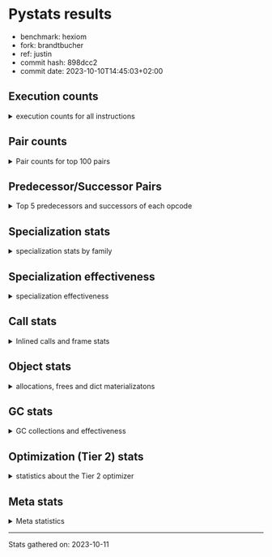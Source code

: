
# Pystats results

- benchmark: hexiom
- fork: brandtbucher
- ref: justin
- commit hash: 898dcc2
- commit date: 2023-10-10T14:45:03+02:00

## Execution counts

<details>
<summary> execution counts for all instructions </summary>

|Name | Count | Self | Cumulative | Miss ratio | 
|---|---:|---:|---:|---:|
| LOAD_FAST | 73,226,520 | 13.4% | 13.4% |  |
| RESUME_CHECK | 45,332,640 | 8.3% | 21.7% |  |
| ENTER_EXECUTOR | 42,022,160 | 7.7% | 29.4% |  |
| LOAD_CONST | 36,967,800 | 6.8% | 36.2% |  |
| POP_TOP | 29,500,260 | 5.4% | 41.6% |  |
| INTERPRETER_EXIT | 28,724,520 | 5.3% | 46.9% |  |
| YIELD_VALUE | 27,287,340 | 5.0% | 51.9% |  |
| BINARY_SUBSCR_LIST_INT | 26,242,560 | 4.8% | 56.7% |  |
| STORE_FAST | 24,332,760 | 4.5% | 61.2% |  |
| LOAD_ATTR_INSTANCE_VALUE | 24,322,560 | 4.5% | 65.6% |  |
| COMPARE_OP_INT | 18,288,000 | 3.4% | 69.0% |  |
| RETURN_VALUE | 14,715,000 | 2.7% | 71.7% |  |
| POP_JUMP_IF_FALSE | 13,254,780 | 2.4% | 74.1% |  |
| LOAD_FAST_LOAD_FAST | 12,612,540 | 2.3% | 76.4% |  |
| POP_JUMP_IF_TRUE | 11,669,760 | 2.1% | 78.6% |  |
| CALL_PY_EXACT_ARGS | 10,193,340 | 1.9% | 80.4% |  |
| LOAD_ATTR_METHOD_WITH_VALUES | 8,919,360 | 1.6% | 82.1% |  |
| LOAD_GLOBAL_BUILTIN | 8,826,300 | 1.6% | 83.7% |  |
| TO_BOOL_BOOL | 7,501,440 | 1.4% | 85.1% |  |
| CALL_LEN | 7,073,280 | 1.3% | 86.4% |  |
| BINARY_SUBSCR_GETITEM | 6,934,080 | 1.3% | 87.6% |  |
| BINARY_OP_ADD_INT | 6,763,200 | 1.2% | 88.9% |  |
| LOAD_GLOBAL_MODULE | 6,653,260 | 1.2% | 90.1% |  |
| JUMP_FORWARD | 6,238,080 | 1.1% | 91.3% |  |
| GET_ITER | 4,988,280 | 0.9% | 92.2% |  |
| FOR_ITER_LIST | 4,535,880 | 0.8% | 93.0% | 0.1% |
| LOAD_DEREF | 4,442,100 | 0.8% | 93.8% |  |
| CONTAINS_OP | 4,204,800 | 0.8% | 94.6% |  |
| RETURN_CONST | 3,731,580 | 0.7% | 95.3% |  |
| SWAP | 3,044,160 | 0.6% | 95.8% |  |
| COPY | 2,453,760 | 0.4% | 96.3% |  |
| CALL_BUILTIN_CLASS | 2,076,540 | 0.4% | 96.7% |  |
| FOR_ITER_RANGE | 1,983,020 | 0.4% | 97.0% | 0.2% |
| RETURN_GENERATOR | 1,436,220 | 0.3% | 97.3% |  |
| COPY_FREE_VARS | 1,436,220 | 0.3% | 97.5% |  |
| CALL_BUILTIN_FAST_WITH_KEYWORDS | 1,436,160 | 0.3% | 97.8% |  |
| STORE_SUBSCR_LIST_INT | 1,406,400 | 0.3% | 98.1% |  |
| BINARY_OP_SUBTRACT_INT | 1,226,880 | 0.2% | 98.3% |  |
| BUILD_TUPLE | 1,008,000 | 0.2% | 98.5% |  |
| MAKE_FUNCTION | 924,540 | 0.2% | 98.6% |  |
| SET_FUNCTION_ATTRIBUTE | 924,480 | 0.2% | 98.8% |  |
| BUILD_LIST | 729,660 | 0.1% | 99.0% |  |
| STORE_ATTR_INSTANCE_VALUE | 708,480 | 0.1% | 99.1% |  |
| LOAD_ATTR_METHOD_NO_DICT | 689,760 | 0.1% | 99.2% |  |
| POP_JUMP_IF_NOT_NONE | 523,200 | 0.1% | 99.3% |  |
| CALL_LIST_APPEND | 448,320 | 0.1% | 99.4% |  |
| BINARY_SLICE | 425,280 | 0.1% | 99.5% |  |
| CALL_METHOD_DESCRIPTOR_O | 349,500 | 0.1% | 99.5% |  |
| EXTENDED_ARG | 247,680 | 0.0% | 99.6% |  |
| EXIT_INIT_CHECK | 235,200 | 0.0% | 99.6% |  |
| CALL_ALLOC_AND_ENTER_INIT | 235,200 | 0.0% | 99.7% |  |
| STORE_DEREF | 207,360 | 0.0% | 99.7% |  |
| MAKE_CELL | 207,360 | 0.0% | 99.7% |  |
| BINARY_SUBSCR_TUPLE_INT | 191,040 | 0.0% | 99.8% |  |
| LOAD_ATTR_CLASS | 188,220 | 0.0% | 99.8% |  |
| LOAD_FAST_AND_CLEAR | 156,480 | 0.0% | 99.8% |  |
| LIST_APPEND | 156,480 | 0.0% | 99.9% |  |
| STORE_FAST_LOAD_FAST | 155,760 | 0.0% | 99.9% |  |
| CALL_PY_WITH_DEFAULTS | 154,560 | 0.0% | 99.9% |  |
| UNPACK_SEQUENCE_TWO_TUPLE | 107,580 | 0.0% | 99.9% |  |
| STORE_FAST_STORE_FAST | 107,580 | 0.0% | 100.0% |  |
| NOP | 85,500 | 0.0% | 100.0% |  |
| CALL_KW | 28,800 | 0.0% | 100.0% |  |
| BINARY_OP | 22,320 | 0.0% | 100.0% |  |
| STORE_SUBSCR_DICT | 18,240 | 0.0% | 100.0% |  |
| COMPARE_OP_STR | 15,420 | 0.0% | 100.0% |  |
| BINARY_SUBSCR_STR_INT | 15,360 | 0.0% | 100.0% |  |
| CALL | 15,040 | 0.0% | 100.0% |  |
| CALL_STR_1 | 11,520 | 0.0% | 100.0% |  |
| BINARY_SUBSCR_DICT | 5,820 | 0.0% | 100.0% |  |
| BINARY_OP_MULTIPLY_INT | 5,760 | 0.0% | 100.0% |  |
| CALL_METHOD_DESCRIPTOR_FAST | 1,320 | 0.0% | 100.0% |  |
| CALL_METHOD_DESCRIPTOR_FAST_WITH_KEYWORDS | 1,020 | 0.0% | 100.0% |  |
| LOAD_ATTR_METHOD_LAZY_DICT | 960 | 0.0% | 100.0% |  |
| CALL_METHOD_DESCRIPTOR_NOARGS | 960 | 0.0% | 100.0% |  |
| BUILD_MAP | 960 | 0.0% | 100.0% |  |
| PUSH_NULL | 420 | 0.0% | 100.0% |  |
| LOAD_ATTR_MODULE | 280 | 0.0% | 100.0% |  |
| JUMP_BACKWARD | 260 | 0.0% | 100.0% |  |
| LOAD_ATTR | 200 | 0.0% | 100.0% |  |
| LOAD_GLOBAL | 180 | 0.0% | 100.0% |  |
| CALL_FUNCTION_EX | 120 | 0.0% | 100.0% |  |
| LOAD_FAST_CHECK | 60 | 0.0% | 100.0% |  |
| LIST_EXTEND | 60 | 0.0% | 100.0% |  |
| CALL_INTRINSIC_1 | 60 | 0.0% | 100.0% |  |
| BINARY_OP_SUBTRACT_FLOAT | 60 | 0.0% | 100.0% |  |
| UNPACK_SEQUENCE | 20 | 0.0% | 100.0% |  |
| COMPARE_OP | 20 | 0.0% | 100.0% |  |
| BINARY_SUBSCR | 20 | 0.0% | 100.0% |  |


</details>

## Pair counts

<details>
<summary> Pair counts for top 100 pairs </summary>

|Pair | Count | Self | Cumulative | 
|---|---:|---:|---:|
| POP_TOP ENTER_EXECUTOR | 27,317,820 | 5.0% | 5.0% |
| CACHE RESUME_CHECK | 27,288,300 | 5.0% | 10.0% |
| YIELD_VALUE INTERPRETER_EXIT | 27,287,340 | 5.0% | 15.0% |
| RESUME_CHECK POP_TOP | 27,287,340 | 5.0% | 20.0% |
| LOAD_FAST LOAD_ATTR_INSTANCE_VALUE | 20,903,040 | 3.8% | 23.9% |
| ENTER_EXECUTOR YIELD_VALUE | 19,772,220 | 3.6% | 27.5% |
| LOAD_ATTR_INSTANCE_VALUE LOAD_FAST | 16,864,320 | 3.1% | 30.6% |
| LOAD_FAST BINARY_SUBSCR_LIST_INT | 16,569,600 | 3.0% | 33.6% |
| STORE_FAST LOAD_FAST | 13,119,540 | 2.4% | 36.0% |
| RESUME_CHECK LOAD_FAST | 10,404,540 | 1.9% | 37.9% |
| CALL_PY_EXACT_ARGS RESUME_CHECK | 9,077,760 | 1.7% | 39.6% |
| COMPARE_OP_INT POP_JUMP_IF_TRUE | 8,460,480 | 1.6% | 41.1% |
| BINARY_SUBSCR_LIST_INT RETURN_VALUE | 8,448,000 | 1.5% | 42.7% |
| LOAD_CONST COMPARE_OP_INT | 8,333,760 | 1.5% | 44.2% |
| LOAD_GLOBAL_BUILTIN LOAD_FAST | 7,943,100 | 1.5% | 45.7% |
| LOAD_FAST LOAD_ATTR_METHOD_WITH_VALUES | 7,928,640 | 1.5% | 47.1% |
| CALL_LEN LOAD_CONST | 6,942,720 | 1.3% | 48.4% |
| BINARY_SUBSCR_GETITEM RESUME_CHECK | 6,934,080 | 1.3% | 49.7% |
| LOAD_FAST LOAD_CONST | 6,698,880 | 1.2% | 50.9% |
| LOAD_ATTR_METHOD_WITH_VALUES LOAD_FAST | 6,698,880 | 1.2% | 52.1% |
| LOAD_FAST CALL_PY_EXACT_ARGS | 6,656,640 | 1.2% | 53.4% |
| LOAD_CONST BINARY_OP_ADD_INT | 6,622,080 | 1.2% | 54.6% |
| BINARY_OP_ADD_INT STORE_FAST | 6,609,600 | 1.2% | 55.8% |
| LOAD_CONST JUMP_FORWARD | 6,142,080 | 1.1% | 56.9% |
| JUMP_FORWARD YIELD_VALUE | 6,142,080 | 1.1% | 58.0% |
| ENTER_EXECUTOR LOAD_CONST | 6,082,560 | 1.1% | 59.1% |
| LOAD_CONST BINARY_SUBSCR_LIST_INT | 5,664,000 | 1.0% | 60.2% |
| RETURN_VALUE TO_BOOL_BOOL | 5,515,200 | 1.0% | 61.2% |
| LOAD_GLOBAL_MODULE COMPARE_OP_INT | 5,488,320 | 1.0% | 62.2% |
| RETURN_VALUE LOAD_CONST | 5,403,840 | 1.0% | 63.2% |
| TO_BOOL_BOOL POP_JUMP_IF_FALSE | 5,286,720 | 1.0% | 64.2% |
| POP_JUMP_IF_TRUE ENTER_EXECUTOR | 5,200,320 | 1.0% | 65.1% |
| RESUME_CHECK LOAD_GLOBAL_BUILTIN | 5,136,000 | 0.9% | 66.1% |
| COMPARE_OP_INT RETURN_VALUE | 5,084,160 | 0.9% | 67.0% |
| BINARY_SUBSCR_LIST_INT CALL_LEN | 5,084,160 | 0.9% | 67.9% |
| STORE_FAST ENTER_EXECUTOR | 4,966,060 | 0.9% | 68.8% |
| COMPARE_OP_INT POP_JUMP_IF_FALSE | 4,743,360 | 0.9% | 69.7% |
| LOAD_CONST STORE_FAST | 4,732,800 | 0.9% | 70.6% |
| FOR_ITER_LIST STORE_FAST | 4,282,480 | 0.8% | 71.4% |
| BINARY_SUBSCR_LIST_INT LOAD_GLOBAL_MODULE | 4,231,680 | 0.8% | 72.1% |
| POP_JUMP_IF_TRUE LOAD_FAST | 3,904,320 | 0.7% | 72.8% |
| ENTER_EXECUTOR BINARY_SUBSCR_GETITEM | 3,694,080 | 0.7% | 73.5% |
| POP_JUMP_IF_FALSE LOAD_FAST | 3,532,860 | 0.6% | 74.2% |
| POP_JUMP_IF_FALSE LOAD_CONST | 3,334,080 | 0.6% | 74.8% |
| LOAD_FAST_LOAD_FAST BINARY_SUBSCR_GETITEM | 3,222,720 | 0.6% | 75.4% |
| CONTAINS_OP POP_JUMP_IF_FALSE | 3,222,720 | 0.6% | 76.0% |
| ENTER_EXECUTOR LOAD_FAST | 2,953,920 | 0.5% | 76.5% |
| BINARY_SUBSCR_LIST_INT LOAD_CONST | 2,678,400 | 0.5% | 77.0% |
| LOAD_FAST_LOAD_FAST COMPARE_OP_INT | 2,562,240 | 0.5% | 77.5% |
| POP_JUMP_IF_FALSE LOAD_FAST_LOAD_FAST | 2,494,080 | 0.5% | 77.9% |
| LOAD_FAST CONTAINS_OP | 2,379,840 | 0.4% | 78.4% |
| LOAD_DEREF LOAD_FAST | 2,379,840 | 0.4% | 78.8% |
| TO_BOOL_BOOL POP_JUMP_IF_TRUE | 2,214,720 | 0.4% | 79.2% |
| BINARY_SUBSCR_LIST_INT STORE_FAST | 2,001,600 | 0.4% | 79.6% |
| LOAD_ATTR_INSTANCE_VALUE STORE_FAST | 1,991,040 | 0.4% | 79.9% |
| CALL_BUILTIN_CLASS GET_ITER | 1,978,560 | 0.4% | 80.3% |
| RESUME_CHECK LOAD_FAST_LOAD_FAST | 1,976,640 | 0.4% | 80.7% |
| STORE_FAST LOAD_CONST | 1,970,940 | 0.4% | 81.0% |
| LOAD_FAST_LOAD_FAST CALL_PY_EXACT_ARGS | 1,962,240 | 0.4% | 81.4% |
| ENTER_EXECUTOR ENTER_EXECUTOR | 1,911,360 | 0.4% | 81.7% |
| GET_ITER FOR_ITER_RANGE | 1,870,620 | 0.3% | 82.1% |
| LOAD_ATTR_METHOD_WITH_VALUES LOAD_FAST_LOAD_FAST | 1,853,760 | 0.3% | 82.4% |
| GET_ITER FOR_ITER_LIST | 1,829,280 | 0.3% | 82.8% |
| LOAD_FAST GET_ITER | 1,827,900 | 0.3% | 83.1% |
| LOAD_DEREF BINARY_SUBSCR_LIST_INT | 1,823,040 | 0.3% | 83.4% |
| ENTER_EXECUTOR LOAD_FAST_LOAD_FAST | 1,784,640 | 0.3% | 83.8% |
| RETURN_CONST TO_BOOL_BOOL | 1,782,720 | 0.3% | 84.1% |
| LOAD_FAST_LOAD_FAST LOAD_ATTR_INSTANCE_VALUE | 1,779,840 | 0.3% | 84.4% |
| POP_JUMP_IF_FALSE ENTER_EXECUTOR | 1,746,240 | 0.3% | 84.7% |
| BINARY_SUBSCR_LIST_INT CONTAINS_OP | 1,739,520 | 0.3% | 85.0% |
| FOR_ITER_RANGE STORE_FAST | 1,667,660 | 0.3% | 85.3% |
| LOAD_ATTR_INSTANCE_VALUE LOAD_DEREF | 1,643,520 | 0.3% | 85.7% |
| LOAD_FAST COMPARE_OP_INT | 1,584,000 | 0.3% | 85.9% |
| RETURN_VALUE LOAD_ATTR_INSTANCE_VALUE | 1,518,720 | 0.3% | 86.2% |
| LOAD_FAST LOAD_GLOBAL_MODULE | 1,500,480 | 0.3% | 86.5% |
| ENTER_EXECUTOR RETURN_CONST | 1,443,860 | 0.3% | 86.8% |
| ENTER_EXECUTOR LOAD_GLOBAL_BUILTIN | 1,440,000 | 0.3% | 87.0% |
| POP_JUMP_IF_FALSE RETURN_CONST | 1,438,080 | 0.3% | 87.3% |
| RETURN_CONST INTERPRETER_EXIT | 1,437,180 | 0.3% | 87.6% |
| BINARY_SUBSCR_LIST_INT LOAD_FAST | 1,437,120 | 0.3% | 87.8% |
| POP_TOP RESUME_CHECK | 1,436,220 | 0.3% | 88.1% |
| LOAD_FAST FOR_ITER_LIST | 1,436,220 | 0.3% | 88.3% |
| CACHE POP_TOP | 1,436,220 | 0.3% | 88.6% |
| STORE_FAST LOAD_DEREF | 1,436,160 | 0.3% | 88.9% |
| RETURN_GENERATOR CALL_BUILTIN_FAST_WITH_KEYWORDS | 1,436,160 | 0.3% | 89.1% |
| COPY_FREE_VARS RETURN_GENERATOR | 1,436,160 | 0.3% | 89.4% |
| CALL_BUILTIN_FAST_WITH_KEYWORDS STORE_FAST | 1,436,160 | 0.3% | 89.7% |
| STORE_FAST LOAD_FAST_LOAD_FAST | 1,427,580 | 0.3% | 89.9% |
| RETURN_VALUE CALL_LEN | 1,398,720 | 0.3% | 90.2% |
| LOAD_CONST YIELD_VALUE | 1,372,800 | 0.3% | 90.4% |
| LOAD_ATTR_INSTANCE_VALUE CALL_BUILTIN_CLASS | 1,332,480 | 0.2% | 90.7% |
| SWAP SWAP | 1,226,880 | 0.2% | 90.9% |
| SWAP STORE_SUBSCR_LIST_INT | 1,226,880 | 0.2% | 91.1% |
| COPY COPY | 1,226,880 | 0.2% | 91.3% |
| COPY BINARY_SUBSCR_LIST_INT | 1,226,880 | 0.2% | 91.6% |
| LOAD_CONST BINARY_OP_SUBTRACT_INT | 1,224,960 | 0.2% | 91.8% |
| BINARY_OP_SUBTRACT_INT SWAP | 1,214,400 | 0.2% | 92.0% |
| POP_JUMP_IF_TRUE LOAD_FAST_LOAD_FAST | 1,176,000 | 0.2% | 92.2% |
| LOAD_ATTR_INSTANCE_VALUE GET_ITER | 1,132,800 | 0.2% | 92.4% |
| ENTER_EXECUTOR FOR_ITER_LIST | 1,016,880 | 0.2% | 92.6% |


</details>

## Predecessor/Successor Pairs

<details>
<summary> Top 5 predecessors and successors of each opcode </summary>

### BINARY_SLICE

<details>
<summary> Successors and predecessors for BINARY_SLICE </summary>

|Predecessors | Count | Percentage | 
|---|---:|---:|
| LOAD_CONST | 423,360 | 99.5% |
| BINARY_OP_ADD_INT | 1,920 | 0.5% |

|Successors | Count | Percentage | 
|---|---:|---:|
| STORE_FAST | 317,760 | 74.7% |
| LIST_APPEND | 107,520 | 25.3% |


</details>

### CACHE

<details>
<summary> Successors and predecessors for CACHE </summary>

|Predecessors | Count | Percentage | 
|---|---:|---:|

|Successors | Count | Percentage | 
|---|---:|---:|
| RESUME_CHECK | 27,288,300 | 95.0% |
| POP_TOP | 1,436,220 | 5.0% |


</details>

### BINARY_SUBSCR

<details>
<summary> Successors and predecessors for BINARY_SUBSCR </summary>

|Predecessors | Count | Percentage | 
|---|---:|---:|
| LOAD_FAST | 20 | 100.0% |

|Successors | Count | Percentage | 
|---|---:|---:|
| BINARY_SUBSCR_DICT | 20 | 100.0% |


</details>

### EXIT_INIT_CHECK

<details>
<summary> Successors and predecessors for EXIT_INIT_CHECK </summary>

|Predecessors | Count | Percentage | 
|---|---:|---:|
| RETURN_CONST | 235,200 | 100.0% |

|Successors | Count | Percentage | 
|---|---:|---:|
| RETURN_VALUE | 235,200 | 100.0% |


</details>

### GET_ITER

<details>
<summary> Successors and predecessors for GET_ITER </summary>

|Predecessors | Count | Percentage | 
|---|---:|---:|
| CALL_BUILTIN_CLASS | 1,978,560 | 39.7% |
| LOAD_FAST | 1,827,900 | 36.6% |
| LOAD_ATTR_INSTANCE_VALUE | 1,132,800 | 22.7% |
| RETURN_VALUE | 47,040 | 0.9% |
| CALL_METHOD_DESCRIPTOR_FAST_WITH_KEYWORDS | 1,020 | 0.0% |

|Successors | Count | Percentage | 
|---|---:|---:|
| FOR_ITER_RANGE | 1,870,620 | 37.5% |
| FOR_ITER_LIST | 1,829,280 | 36.7% |
| CALL_PY_EXACT_ARGS | 924,520 | 18.5% |
| EXTENDED_ARG | 207,360 | 4.2% |
| LOAD_FAST_AND_CLEAR | 156,480 | 3.1% |


</details>

### INTERPRETER_EXIT

<details>
<summary> Successors and predecessors for INTERPRETER_EXIT </summary>

|Predecessors | Count | Percentage | 
|---|---:|---:|
| YIELD_VALUE | 27,287,340 | 95.0% |
| RETURN_CONST | 1,437,180 | 5.0% |

|Successors | Count | Percentage | 
|---|---:|---:|


</details>

### MAKE_FUNCTION

<details>
<summary> Successors and predecessors for MAKE_FUNCTION </summary>

|Predecessors | Count | Percentage | 
|---|---:|---:|
| LOAD_CONST | 924,540 | 100.0% |

|Successors | Count | Percentage | 
|---|---:|---:|
| SET_FUNCTION_ATTRIBUTE | 924,480 | 100.0% |
| LOAD_FAST_CHECK | 60 | 0.0% |


</details>

### NOP

<details>
<summary> Successors and predecessors for NOP </summary>

|Predecessors | Count | Percentage | 
|---|---:|---:|
| POP_JUMP_IF_FALSE | 85,440 | 99.9% |
| POP_TOP | 60 | 0.1% |

|Successors | Count | Percentage | 
|---|---:|---:|
| LOAD_GLOBAL_MODULE | 85,440 | 99.9% |
| LOAD_DEREF | 60 | 0.1% |


</details>

### POP_TOP

<details>
<summary> Successors and predecessors for POP_TOP </summary>

|Predecessors | Count | Percentage | 
|---|---:|---:|
| RESUME_CHECK | 27,287,340 | 92.5% |
| CACHE | 1,436,220 | 4.9% |
| CALL_METHOD_DESCRIPTOR_O | 349,440 | 1.2% |
| RETURN_CONST | 276,480 | 0.9% |
| SWAP | 121,920 | 0.4% |

|Successors | Count | Percentage | 
|---|---:|---:|
| ENTER_EXECUTOR | 27,317,820 | 92.6% |
| RESUME_CHECK | 1,436,220 | 4.9% |
| RETURN_CONST | 456,960 | 1.5% |
| RETURN_VALUE | 121,920 | 0.4% |
| LOAD_GLOBAL_MODULE | 109,440 | 0.4% |


</details>

### PUSH_NULL

<details>
<summary> Successors and predecessors for PUSH_NULL </summary>

|Predecessors | Count | Percentage | 
|---|---:|---:|
| LOAD_ATTR_MODULE | 280 | 66.7% |
| LOAD_DEREF | 120 | 28.6% |
| LOAD_ATTR | 20 | 4.8% |

|Successors | Count | Percentage | 
|---|---:|---:|
| CALL | 300 | 71.4% |
| LOAD_FAST | 120 | 28.6% |


</details>

### RETURN_GENERATOR

<details>
<summary> Successors and predecessors for RETURN_GENERATOR </summary>

|Predecessors | Count | Percentage | 
|---|---:|---:|
| COPY_FREE_VARS | 1,436,160 | 100.0% |
| CALL_PY_EXACT_ARGS | 60 | 0.0% |

|Successors | Count | Percentage | 
|---|---:|---:|
| CALL_BUILTIN_FAST_WITH_KEYWORDS | 1,436,160 | 100.0% |
| CALL_METHOD_DESCRIPTOR_O | 40 | 0.0% |
| CALL | 20 | 0.0% |


</details>

### RETURN_VALUE

<details>
<summary> Successors and predecessors for RETURN_VALUE </summary>

|Predecessors | Count | Percentage | 
|---|---:|---:|
| BINARY_SUBSCR_LIST_INT | 8,448,000 | 57.4% |
| COMPARE_OP_INT | 5,084,160 | 34.6% |
| LOAD_FAST | 584,700 | 4.0% |
| EXIT_INIT_CHECK | 235,200 | 1.6% |
| RETURN_VALUE | 156,540 | 1.1% |

|Successors | Count | Percentage | 
|---|---:|---:|
| TO_BOOL_BOOL | 5,515,200 | 37.5% |
| LOAD_CONST | 5,403,840 | 36.7% |
| LOAD_ATTR_INSTANCE_VALUE | 1,518,720 | 10.3% |
| CALL_LEN | 1,398,720 | 9.5% |
| STORE_FAST | 481,920 | 3.3% |


</details>

### BINARY_OP

<details>
<summary> Successors and predecessors for BINARY_OP </summary>

|Predecessors | Count | Percentage | 
|---|---:|---:|
| LOAD_FAST | 19,220 | 86.1% |
| BUILD_LIST | 1,920 | 8.6% |
| BINARY_OP_SUBTRACT_INT | 960 | 4.3% |
| BINARY_OP | 220 | 1.0% |

|Successors | Count | Percentage | 
|---|---:|---:|
| LOAD_CONST | 20,160 | 90.3% |
| STORE_FAST | 960 | 4.3% |
| LOAD_FAST | 960 | 4.3% |
| BINARY_OP | 220 | 1.0% |
| BINARY_OP_SUBTRACT_FLOAT | 20 | 0.1% |


</details>

### BUILD_LIST

<details>
<summary> Successors and predecessors for BUILD_LIST </summary>

|Predecessors | Count | Percentage | 
|---|---:|---:|
| LOAD_FAST | 362,940 | 49.7% |
| STORE_FAST | 205,440 | 28.2% |
| SWAP | 156,480 | 21.4% |
| LOAD_FAST_LOAD_FAST | 1,920 | 0.3% |
| LOAD_CONST | 1,920 | 0.3% |

|Successors | Count | Percentage | 
|---|---:|---:|
| STORE_FAST | 410,880 | 56.3% |
| LOAD_FAST | 157,440 | 21.6% |
| SWAP | 156,480 | 21.4% |
| CALL_ALLOC_AND_ENTER_INIT | 1,920 | 0.3% |
| BINARY_OP | 1,920 | 0.3% |


</details>

### BUILD_MAP

<details>
<summary> Successors and predecessors for BUILD_MAP </summary>

|Predecessors | Count | Percentage | 
|---|---:|---:|
| STORE_ATTR_INSTANCE_VALUE | 960 | 100.0% |

|Successors | Count | Percentage | 
|---|---:|---:|
| LOAD_FAST | 960 | 100.0% |


</details>

### BUILD_TUPLE

<details>
<summary> Successors and predecessors for BUILD_TUPLE </summary>

|Predecessors | Count | Percentage | 
|---|---:|---:|
| LOAD_FAST | 924,480 | 91.7% |
| LOAD_FAST_LOAD_FAST | 55,680 | 5.5% |
| LOAD_GLOBAL_MODULE | 27,840 | 2.8% |

|Successors | Count | Percentage | 
|---|---:|---:|
| LOAD_CONST | 924,480 | 91.7% |
| LIST_APPEND | 47,040 | 4.7% |
| CALL_LIST_APPEND | 27,840 | 2.8% |
| STORE_FAST | 6,720 | 0.7% |
| CALL_PY_EXACT_ARGS | 960 | 0.1% |


</details>

### CALL

<details>
<summary> Successors and predecessors for CALL </summary>

|Predecessors | Count | Percentage | 
|---|---:|---:|
| LOAD_FAST | 6,740 | 44.8% |
| ENTER_EXECUTOR | 5,700 | 37.9% |
| LOAD_ATTR_INSTANCE_VALUE | 960 | 6.4% |
| BINARY_SUBSCR_LIST_INT | 960 | 6.4% |
| PUSH_NULL | 300 | 2.0% |

|Successors | Count | Percentage | 
|---|---:|---:|
| STORE_FAST | 14,520 | 96.5% |
| CALL | 280 | 1.9% |
| POP_TOP | 60 | 0.4% |
| LOAD_FAST | 60 | 0.4% |
| CALL_METHOD_DESCRIPTOR_FAST | 40 | 0.3% |


</details>

### CALL_FUNCTION_EX

<details>
<summary> Successors and predecessors for CALL_FUNCTION_EX </summary>

|Predecessors | Count | Percentage | 
|---|---:|---:|
| LOAD_FAST | 60 | 50.0% |
| CALL_INTRINSIC_1 | 60 | 50.0% |

|Successors | Count | Percentage | 
|---|---:|---:|
| RESUME_CHECK | 60 | 50.0% |
| COPY_FREE_VARS | 60 | 50.0% |


</details>

### CALL_INTRINSIC_1

<details>
<summary> Successors and predecessors for CALL_INTRINSIC_1 </summary>

|Predecessors | Count | Percentage | 
|---|---:|---:|
| LIST_EXTEND | 60 | 100.0% |

|Successors | Count | Percentage | 
|---|---:|---:|
| CALL_FUNCTION_EX | 60 | 100.0% |


</details>

### CALL_KW

<details>
<summary> Successors and predecessors for CALL_KW </summary>

|Predecessors | Count | Percentage | 
|---|---:|---:|
| LOAD_CONST | 25,920 | 90.0% |
| ENTER_EXECUTOR | 2,880 | 10.0% |

|Successors | Count | Percentage | 
|---|---:|---:|
| POP_TOP | 27,840 | 96.7% |
| RESUME_CHECK | 960 | 3.3% |


</details>

### COMPARE_OP

<details>
<summary> Successors and predecessors for COMPARE_OP </summary>

|Predecessors | Count | Percentage | 
|---|---:|---:|
| LOAD_FAST_LOAD_FAST | 20 | 100.0% |

|Successors | Count | Percentage | 
|---|---:|---:|
| COMPARE_OP_STR | 20 | 100.0% |


</details>

### CONTAINS_OP

<details>
<summary> Successors and predecessors for CONTAINS_OP </summary>

|Predecessors | Count | Percentage | 
|---|---:|---:|
| LOAD_FAST | 2,379,840 | 56.6% |
| BINARY_SUBSCR_LIST_INT | 1,739,520 | 41.4% |
| RETURN_VALUE | 84,480 | 2.0% |
| LOAD_ATTR_INSTANCE_VALUE | 960 | 0.0% |

|Successors | Count | Percentage | 
|---|---:|---:|
| POP_JUMP_IF_FALSE | 3,222,720 | 76.6% |
| POP_JUMP_IF_TRUE | 981,120 | 23.3% |
| RETURN_VALUE | 960 | 0.0% |


</details>

### COPY

<details>
<summary> Successors and predecessors for COPY </summary>

|Predecessors | Count | Percentage | 
|---|---:|---:|
| COPY | 1,226,880 | 50.0% |
| LOAD_FAST_LOAD_FAST | 967,680 | 39.4% |
| BINARY_SUBSCR_LIST_INT | 259,200 | 10.6% |

|Successors | Count | Percentage | 
|---|---:|---:|
| COPY | 1,226,880 | 50.0% |
| BINARY_SUBSCR_LIST_INT | 1,226,880 | 50.0% |


</details>

### COPY_FREE_VARS

<details>
<summary> Successors and predecessors for COPY_FREE_VARS </summary>

|Predecessors | Count | Percentage | 
|---|---:|---:|
| CALL_PY_EXACT_ARGS | 924,480 | 64.4% |
| ENTER_EXECUTOR | 511,680 | 35.6% |
| CALL_FUNCTION_EX | 60 | 0.0% |

|Successors | Count | Percentage | 
|---|---:|---:|
| RETURN_GENERATOR | 1,436,160 | 100.0% |
| RESUME_CHECK | 60 | 0.0% |


</details>

### ENTER_EXECUTOR

<details>
<summary> Successors and predecessors for ENTER_EXECUTOR </summary>

|Predecessors | Count | Percentage | 
|---|---:|---:|
| POP_TOP | 27,317,820 | 65.0% |
| POP_JUMP_IF_TRUE | 5,200,320 | 12.4% |
| STORE_FAST | 4,966,060 | 11.8% |
| ENTER_EXECUTOR | 1,911,360 | 4.5% |
| POP_JUMP_IF_FALSE | 1,746,240 | 4.2% |

|Successors | Count | Percentage | 
|---|---:|---:|
| YIELD_VALUE | 19,772,220 | 47.1% |
| LOAD_CONST | 6,082,560 | 14.5% |
| BINARY_SUBSCR_GETITEM | 3,694,080 | 8.8% |
| LOAD_FAST | 2,953,920 | 7.0% |
| ENTER_EXECUTOR | 1,911,360 | 4.5% |


</details>

### EXTENDED_ARG

<details>
<summary> Successors and predecessors for EXTENDED_ARG </summary>

|Predecessors | Count | Percentage | 
|---|---:|---:|
| GET_ITER | 207,360 | 83.7% |
| ENTER_EXECUTOR | 40,320 | 16.3% |

|Successors | Count | Percentage | 
|---|---:|---:|
| FOR_ITER_LIST | 205,200 | 82.8% |
| ENTER_EXECUTOR | 40,320 | 16.3% |
| FOR_ITER_RANGE | 2,160 | 0.9% |


</details>

### JUMP_BACKWARD

<details>
<summary> Successors and predecessors for JUMP_BACKWARD </summary>

|Predecessors | Count | Percentage | 
|---|---:|---:|
| POP_TOP | 240 | 92.3% |
| STORE_FAST | 20 | 7.7% |

|Successors | Count | Percentage | 
|---|---:|---:|
| FOR_ITER_LIST | 220 | 84.6% |
| ENTER_EXECUTOR | 40 | 15.4% |


</details>

### JUMP_FORWARD

<details>
<summary> Successors and predecessors for JUMP_FORWARD </summary>

|Predecessors | Count | Percentage | 
|---|---:|---:|
| LOAD_CONST | 6,142,080 | 98.5% |
| STORE_FAST | 79,680 | 1.3% |
| CALL_STR_1 | 11,520 | 0.2% |
| CALL_BUILTIN_CLASS | 3,840 | 0.1% |
| POP_JUMP_IF_FALSE | 960 | 0.0% |

|Successors | Count | Percentage | 
|---|---:|---:|
| YIELD_VALUE | 6,142,080 | 98.5% |
| LOAD_FAST | 60,480 | 1.0% |
| LOAD_GLOBAL_BUILTIN | 18,240 | 0.3% |
| STORE_FAST | 15,360 | 0.2% |
| LOAD_GLOBAL_MODULE | 960 | 0.0% |


</details>

### LIST_APPEND

<details>
<summary> Successors and predecessors for LIST_APPEND </summary>

|Predecessors | Count | Percentage | 
|---|---:|---:|
| BINARY_SLICE | 107,520 | 68.7% |
| BUILD_TUPLE | 47,040 | 30.1% |
| CALL_METHOD_DESCRIPTOR_FAST | 960 | 0.6% |
| BUILD_LIST | 960 | 0.6% |

|Successors | Count | Percentage | 
|---|---:|---:|
| ENTER_EXECUTOR | 156,480 | 100.0% |


</details>

### LIST_EXTEND

<details>
<summary> Successors and predecessors for LIST_EXTEND </summary>

|Predecessors | Count | Percentage | 
|---|---:|---:|
| LOAD_DEREF | 60 | 100.0% |

|Successors | Count | Percentage | 
|---|---:|---:|
| CALL_INTRINSIC_1 | 60 | 100.0% |


</details>

### LOAD_ATTR

<details>
<summary> Successors and predecessors for LOAD_ATTR </summary>

|Predecessors | Count | Percentage | 
|---|---:|---:|
| LOAD_GLOBAL_MODULE | 100 | 50.0% |
| LOAD_FAST | 40 | 20.0% |
| LOAD_GLOBAL | 20 | 10.0% |
| LOAD_FAST_CHECK | 20 | 10.0% |
| LOAD_CONST | 20 | 10.0% |

|Successors | Count | Percentage | 
|---|---:|---:|
| LOAD_ATTR_MODULE | 80 | 40.0% |
| LOAD_ATTR_METHOD_NO_DICT | 80 | 40.0% |
| PUSH_NULL | 20 | 10.0% |
| LOAD_ATTR_CLASS | 20 | 10.0% |


</details>

### LOAD_CONST

<details>
<summary> Successors and predecessors for LOAD_CONST </summary>

|Predecessors | Count | Percentage | 
|---|---:|---:|
| CALL_LEN | 6,942,720 | 18.8% |
| LOAD_FAST | 6,698,880 | 18.1% |
| ENTER_EXECUTOR | 6,082,560 | 16.5% |
| RETURN_VALUE | 5,403,840 | 14.6% |
| POP_JUMP_IF_FALSE | 3,334,080 | 9.0% |

|Successors | Count | Percentage | 
|---|---:|---:|
| COMPARE_OP_INT | 8,333,760 | 22.5% |
| BINARY_OP_ADD_INT | 6,622,080 | 17.9% |
| JUMP_FORWARD | 6,142,080 | 16.6% |
| BINARY_SUBSCR_LIST_INT | 5,664,000 | 15.3% |
| STORE_FAST | 4,732,800 | 12.8% |


</details>

### LOAD_DEREF

<details>
<summary> Successors and predecessors for LOAD_DEREF </summary>

|Predecessors | Count | Percentage | 
|---|---:|---:|
| LOAD_ATTR_INSTANCE_VALUE | 1,643,520 | 37.0% |
| STORE_FAST | 1,436,160 | 32.3% |
| ENTER_EXECUTOR | 936,000 | 21.1% |
| LOAD_ATTR_METHOD_WITH_VALUES | 222,720 | 5.0% |
| LOAD_FAST | 195,840 | 4.4% |

|Successors | Count | Percentage | 
|---|---:|---:|
| LOAD_FAST | 2,379,840 | 53.6% |
| BINARY_SUBSCR_LIST_INT | 1,823,040 | 41.0% |
| CALL_PY_EXACT_ARGS | 239,040 | 5.4% |
| PUSH_NULL | 120 | 0.0% |
| LIST_EXTEND | 60 | 0.0% |


</details>

### LOAD_FAST

<details>
<summary> Successors and predecessors for LOAD_FAST </summary>

|Predecessors | Count | Percentage | 
|---|---:|---:|
| LOAD_ATTR_INSTANCE_VALUE | 16,864,320 | 23.0% |
| STORE_FAST | 13,119,540 | 17.9% |
| RESUME_CHECK | 10,404,540 | 14.2% |
| LOAD_GLOBAL_BUILTIN | 7,943,100 | 10.8% |
| LOAD_ATTR_METHOD_WITH_VALUES | 6,698,880 | 9.1% |

|Successors | Count | Percentage | 
|---|---:|---:|
| LOAD_ATTR_INSTANCE_VALUE | 20,903,040 | 28.5% |
| BINARY_SUBSCR_LIST_INT | 16,569,600 | 22.6% |
| LOAD_ATTR_METHOD_WITH_VALUES | 7,928,640 | 10.8% |
| LOAD_CONST | 6,698,880 | 9.1% |
| CALL_PY_EXACT_ARGS | 6,656,640 | 9.1% |


</details>

### LOAD_FAST_AND_CLEAR

<details>
<summary> Successors and predecessors for LOAD_FAST_AND_CLEAR </summary>

|Predecessors | Count | Percentage | 
|---|---:|---:|
| GET_ITER | 156,480 | 100.0% |

|Successors | Count | Percentage | 
|---|---:|---:|
| SWAP | 156,480 | 100.0% |


</details>

### LOAD_FAST_CHECK

<details>
<summary> Successors and predecessors for LOAD_FAST_CHECK </summary>

|Predecessors | Count | Percentage | 
|---|---:|---:|
| MAKE_FUNCTION | 60 | 100.0% |

|Successors | Count | Percentage | 
|---|---:|---:|
| LOAD_ATTR_METHOD_NO_DICT | 40 | 66.7% |
| LOAD_ATTR | 20 | 33.3% |


</details>

### LOAD_FAST_LOAD_FAST

<details>
<summary> Successors and predecessors for LOAD_FAST_LOAD_FAST </summary>

|Predecessors | Count | Percentage | 
|---|---:|---:|
| POP_JUMP_IF_FALSE | 2,494,080 | 19.8% |
| RESUME_CHECK | 1,976,640 | 15.7% |
| LOAD_ATTR_METHOD_WITH_VALUES | 1,853,760 | 14.7% |
| ENTER_EXECUTOR | 1,784,640 | 14.1% |
| STORE_FAST | 1,427,580 | 11.3% |

|Successors | Count | Percentage | 
|---|---:|---:|
| BINARY_SUBSCR_GETITEM | 3,222,720 | 25.6% |
| COMPARE_OP_INT | 2,562,240 | 20.3% |
| CALL_PY_EXACT_ARGS | 1,962,240 | 15.6% |
| LOAD_ATTR_INSTANCE_VALUE | 1,779,840 | 14.1% |
| COPY | 967,680 | 7.7% |


</details>

### LOAD_GLOBAL

<details>
<summary> Successors and predecessors for LOAD_GLOBAL </summary>

|Predecessors | Count | Percentage | 
|---|---:|---:|
| STORE_FAST | 80 | 44.4% |
| RETURN_VALUE | 40 | 22.2% |
| STORE_FAST_STORE_FAST | 20 | 11.1% |
| RESUME_CHECK | 20 | 11.1% |
| ENTER_EXECUTOR | 20 | 11.1% |

|Successors | Count | Percentage | 
|---|---:|---:|
| LOAD_GLOBAL_MODULE | 140 | 77.8% |
| LOAD_GLOBAL_BUILTIN | 20 | 11.1% |
| LOAD_ATTR | 20 | 11.1% |


</details>

### MAKE_CELL

<details>
<summary> Successors and predecessors for MAKE_CELL </summary>

|Predecessors | Count | Percentage | 
|---|---:|---:|
| CALL_PY_EXACT_ARGS | 191,040 | 92.1% |
| ENTER_EXECUTOR | 14,400 | 6.9% |
| CALL_PY_WITH_DEFAULTS | 1,920 | 0.9% |

|Successors | Count | Percentage | 
|---|---:|---:|
| RESUME_CHECK | 207,360 | 100.0% |


</details>

### POP_JUMP_IF_FALSE

<details>
<summary> Successors and predecessors for POP_JUMP_IF_FALSE </summary>

|Predecessors | Count | Percentage | 
|---|---:|---:|
| TO_BOOL_BOOL | 5,286,720 | 39.9% |
| COMPARE_OP_INT | 4,743,360 | 35.8% |
| CONTAINS_OP | 3,222,720 | 24.3% |
| COMPARE_OP_STR | 1,980 | 0.0% |

|Successors | Count | Percentage | 
|---|---:|---:|
| LOAD_FAST | 3,532,860 | 26.7% |
| LOAD_CONST | 3,334,080 | 25.2% |
| LOAD_FAST_LOAD_FAST | 2,494,080 | 18.8% |
| ENTER_EXECUTOR | 1,746,240 | 13.2% |
| RETURN_CONST | 1,438,080 | 10.8% |


</details>

### POP_JUMP_IF_NOT_NONE

<details>
<summary> Successors and predecessors for POP_JUMP_IF_NOT_NONE </summary>

|Predecessors | Count | Percentage | 
|---|---:|---:|
| LOAD_FAST | 523,200 | 100.0% |

|Successors | Count | Percentage | 
|---|---:|---:|
| LOAD_FAST | 519,360 | 99.3% |
| LOAD_GLOBAL_BUILTIN | 3,840 | 0.7% |


</details>

### POP_JUMP_IF_TRUE

<details>
<summary> Successors and predecessors for POP_JUMP_IF_TRUE </summary>

|Predecessors | Count | Percentage | 
|---|---:|---:|
| COMPARE_OP_INT | 8,460,480 | 72.5% |
| TO_BOOL_BOOL | 2,214,720 | 19.0% |
| CONTAINS_OP | 981,120 | 8.4% |
| COMPARE_OP_STR | 13,440 | 0.1% |

|Successors | Count | Percentage | 
|---|---:|---:|
| ENTER_EXECUTOR | 5,200,320 | 44.6% |
| LOAD_FAST | 3,904,320 | 33.5% |
| LOAD_FAST_LOAD_FAST | 1,176,000 | 10.1% |
| LOAD_GLOBAL_BUILTIN | 840,960 | 7.2% |
| LOAD_CONST | 492,480 | 4.2% |


</details>

### RETURN_CONST

<details>
<summary> Successors and predecessors for RETURN_CONST </summary>

|Predecessors | Count | Percentage | 
|---|---:|---:|
| ENTER_EXECUTOR | 1,443,860 | 38.7% |
| POP_JUMP_IF_FALSE | 1,438,080 | 38.5% |
| POP_TOP | 456,960 | 12.2% |
| STORE_ATTR_INSTANCE_VALUE | 235,200 | 6.3% |
| STORE_SUBSCR_LIST_INT | 157,440 | 4.2% |

|Successors | Count | Percentage | 
|---|---:|---:|
| TO_BOOL_BOOL | 1,782,720 | 47.8% |
| INTERPRETER_EXIT | 1,437,180 | 38.5% |
| POP_TOP | 276,480 | 7.4% |
| EXIT_INIT_CHECK | 235,200 | 6.3% |


</details>

### SET_FUNCTION_ATTRIBUTE

<details>
<summary> Successors and predecessors for SET_FUNCTION_ATTRIBUTE </summary>

|Predecessors | Count | Percentage | 
|---|---:|---:|
| MAKE_FUNCTION | 924,480 | 100.0% |

|Successors | Count | Percentage | 
|---|---:|---:|
| LOAD_FAST | 924,480 | 100.0% |


</details>

### STORE_DEREF

<details>
<summary> Successors and predecessors for STORE_DEREF </summary>

|Predecessors | Count | Percentage | 
|---|---:|---:|
| FOR_ITER_RANGE | 207,360 | 100.0% |

|Successors | Count | Percentage | 
|---|---:|---:|
| LOAD_FAST | 207,360 | 100.0% |


</details>

### STORE_FAST

<details>
<summary> Successors and predecessors for STORE_FAST </summary>

|Predecessors | Count | Percentage | 
|---|---:|---:|
| BINARY_OP_ADD_INT | 6,609,600 | 27.2% |
| LOAD_CONST | 4,732,800 | 19.5% |
| FOR_ITER_LIST | 4,282,480 | 17.6% |
| BINARY_SUBSCR_LIST_INT | 2,001,600 | 8.2% |
| LOAD_ATTR_INSTANCE_VALUE | 1,991,040 | 8.2% |

|Successors | Count | Percentage | 
|---|---:|---:|
| LOAD_FAST | 13,119,540 | 53.9% |
| ENTER_EXECUTOR | 4,966,060 | 20.4% |
| LOAD_CONST | 1,970,940 | 8.1% |
| LOAD_DEREF | 1,436,160 | 5.9% |
| LOAD_FAST_LOAD_FAST | 1,427,580 | 5.9% |


</details>

### STORE_FAST_LOAD_FAST

<details>
<summary> Successors and predecessors for STORE_FAST_LOAD_FAST </summary>

|Predecessors | Count | Percentage | 
|---|---:|---:|
| FOR_ITER_RANGE | 107,520 | 69.0% |
| FOR_ITER_LIST | 48,240 | 31.0% |

|Successors | Count | Percentage | 
|---|---:|---:|
| LOAD_ATTR_INSTANCE_VALUE | 107,520 | 69.0% |
| LOAD_GLOBAL_MODULE | 47,040 | 30.2% |
| LOAD_ATTR_METHOD_NO_DICT | 1,200 | 0.8% |


</details>

### STORE_FAST_STORE_FAST

<details>
<summary> Successors and predecessors for STORE_FAST_STORE_FAST </summary>

|Predecessors | Count | Percentage | 
|---|---:|---:|
| UNPACK_SEQUENCE_TWO_TUPLE | 107,580 | 100.0% |

|Successors | Count | Percentage | 
|---|---:|---:|
| LOAD_FAST | 106,560 | 99.1% |
| LOAD_GLOBAL_MODULE | 1,000 | 0.9% |
| LOAD_GLOBAL | 20 | 0.0% |


</details>

### SWAP

<details>
<summary> Successors and predecessors for SWAP </summary>

|Predecessors | Count | Percentage | 
|---|---:|---:|
| SWAP | 1,226,880 | 40.3% |
| BINARY_OP_SUBTRACT_INT | 1,214,400 | 39.9% |
| LOAD_FAST_AND_CLEAR | 156,480 | 5.1% |
| BUILD_LIST | 156,480 | 5.1% |
| ENTER_EXECUTOR | 155,520 | 5.1% |

|Successors | Count | Percentage | 
|---|---:|---:|
| SWAP | 1,226,880 | 40.3% |
| STORE_SUBSCR_LIST_INT | 1,226,880 | 40.3% |
| BUILD_LIST | 156,480 | 5.1% |
| STORE_FAST | 155,520 | 5.1% |
| POP_TOP | 121,920 | 4.0% |


</details>

### UNPACK_SEQUENCE

<details>
<summary> Successors and predecessors for UNPACK_SEQUENCE </summary>

|Predecessors | Count | Percentage | 
|---|---:|---:|
| BINARY_SUBSCR_DICT | 20 | 100.0% |

|Successors | Count | Percentage | 
|---|---:|---:|
| UNPACK_SEQUENCE_TWO_TUPLE | 20 | 100.0% |


</details>

### YIELD_VALUE

<details>
<summary> Successors and predecessors for YIELD_VALUE </summary>

|Predecessors | Count | Percentage | 
|---|---:|---:|
| ENTER_EXECUTOR | 19,772,220 | 72.5% |
| JUMP_FORWARD | 6,142,080 | 22.5% |
| LOAD_CONST | 1,372,800 | 5.0% |
| CALL_METHOD_DESCRIPTOR_FAST | 240 | 0.0% |

|Successors | Count | Percentage | 
|---|---:|---:|
| INTERPRETER_EXIT | 27,287,340 | 100.0% |


</details>

### BINARY_OP_ADD_INT

<details>
<summary> Successors and predecessors for BINARY_OP_ADD_INT </summary>

|Predecessors | Count | Percentage | 
|---|---:|---:|
| LOAD_CONST | 6,622,080 | 97.9% |
| CALL_LEN | 130,560 | 1.9% |
| LOAD_FAST_LOAD_FAST | 7,680 | 0.1% |
| LOAD_ATTR_INSTANCE_VALUE | 1,920 | 0.0% |
| LOAD_FAST | 960 | 0.0% |

|Successors | Count | Percentage | 
|---|---:|---:|
| STORE_FAST | 6,609,600 | 97.7% |
| COMPARE_OP_INT | 130,560 | 1.9% |
| SWAP | 12,480 | 0.2% |
| CALL_BUILTIN_CLASS | 4,800 | 0.1% |
| LOAD_CONST | 2,880 | 0.0% |


</details>

### BINARY_OP_MULTIPLY_INT

<details>
<summary> Successors and predecessors for BINARY_OP_MULTIPLY_INT </summary>

|Predecessors | Count | Percentage | 
|---|---:|---:|
| LOAD_CONST | 3,840 | 66.7% |
| LOAD_FAST | 960 | 16.7% |
| BINARY_OP_SUBTRACT_INT | 960 | 16.7% |

|Successors | Count | Percentage | 
|---|---:|---:|
| LOAD_CONST | 4,800 | 83.3% |
| LOAD_FAST | 960 | 16.7% |


</details>

### BINARY_OP_SUBTRACT_FLOAT

<details>
<summary> Successors and predecessors for BINARY_OP_SUBTRACT_FLOAT </summary>

|Predecessors | Count | Percentage | 
|---|---:|---:|
| LOAD_FAST | 40 | 66.7% |
| BINARY_OP | 20 | 33.3% |

|Successors | Count | Percentage | 
|---|---:|---:|
| STORE_FAST | 60 | 100.0% |


</details>

### BINARY_OP_SUBTRACT_INT

<details>
<summary> Successors and predecessors for BINARY_OP_SUBTRACT_INT </summary>

|Predecessors | Count | Percentage | 
|---|---:|---:|
| LOAD_CONST | 1,224,960 | 99.8% |
| LOAD_FAST_LOAD_FAST | 1,920 | 0.2% |

|Successors | Count | Percentage | 
|---|---:|---:|
| SWAP | 1,214,400 | 99.0% |
| CALL_BUILTIN_CLASS | 3,840 | 0.3% |
| STORE_FAST | 2,880 | 0.2% |
| LOAD_CONST | 2,880 | 0.2% |
| LOAD_FAST | 960 | 0.1% |


</details>

### BINARY_SUBSCR_DICT

<details>
<summary> Successors and predecessors for BINARY_SUBSCR_DICT </summary>

|Predecessors | Count | Percentage | 
|---|---:|---:|
| LOAD_FAST | 4,840 | 83.2% |
| BUILD_TUPLE | 960 | 16.5% |
| BINARY_SUBSCR | 20 | 0.3% |

|Successors | Count | Percentage | 
|---|---:|---:|
| RETURN_VALUE | 4,800 | 82.5% |
| LOAD_ATTR_INSTANCE_VALUE | 960 | 16.5% |
| UNPACK_SEQUENCE_TWO_TUPLE | 40 | 0.7% |
| UNPACK_SEQUENCE | 20 | 0.3% |


</details>

### BINARY_SUBSCR_GETITEM

<details>
<summary> Successors and predecessors for BINARY_SUBSCR_GETITEM </summary>

|Predecessors | Count | Percentage | 
|---|---:|---:|
| ENTER_EXECUTOR | 3,694,080 | 53.3% |
| LOAD_FAST_LOAD_FAST | 3,222,720 | 46.5% |
| LOAD_FAST | 17,280 | 0.2% |

|Successors | Count | Percentage | 
|---|---:|---:|
| RESUME_CHECK | 6,934,080 | 100.0% |


</details>

### BINARY_SUBSCR_LIST_INT

<details>
<summary> Successors and predecessors for BINARY_SUBSCR_LIST_INT </summary>

|Predecessors | Count | Percentage | 
|---|---:|---:|
| LOAD_FAST | 16,569,600 | 63.1% |
| LOAD_CONST | 5,664,000 | 21.6% |
| LOAD_DEREF | 1,823,040 | 6.9% |
| COPY | 1,226,880 | 4.7% |
| LOAD_FAST_LOAD_FAST | 959,040 | 3.7% |

|Successors | Count | Percentage | 
|---|---:|---:|
| RETURN_VALUE | 8,448,000 | 32.2% |
| CALL_LEN | 5,084,160 | 19.4% |
| LOAD_GLOBAL_MODULE | 4,231,680 | 16.1% |
| LOAD_CONST | 2,678,400 | 10.2% |
| STORE_FAST | 2,001,600 | 7.6% |


</details>

### BINARY_SUBSCR_STR_INT

<details>
<summary> Successors and predecessors for BINARY_SUBSCR_STR_INT </summary>

|Predecessors | Count | Percentage | 
|---|---:|---:|
| LOAD_CONST | 15,360 | 100.0% |

|Successors | Count | Percentage | 
|---|---:|---:|
| LOAD_CONST | 15,360 | 100.0% |


</details>

### BINARY_SUBSCR_TUPLE_INT

<details>
<summary> Successors and predecessors for BINARY_SUBSCR_TUPLE_INT </summary>

|Predecessors | Count | Percentage | 
|---|---:|---:|
| LOAD_CONST | 191,040 | 100.0% |

|Successors | Count | Percentage | 
|---|---:|---:|
| CALL_PY_EXACT_ARGS | 191,040 | 100.0% |


</details>

### CALL_ALLOC_AND_ENTER_INIT

<details>
<summary> Successors and predecessors for CALL_ALLOC_AND_ENTER_INIT </summary>

|Predecessors | Count | Percentage | 
|---|---:|---:|
| RETURN_VALUE | 107,520 | 45.7% |
| ENTER_EXECUTOR | 75,840 | 32.2% |
| LOAD_CONST | 48,000 | 20.4% |
| LOAD_FAST | 1,920 | 0.8% |
| BUILD_LIST | 1,920 | 0.8% |

|Successors | Count | Percentage | 
|---|---:|---:|
| RESUME_CHECK | 235,200 | 100.0% |


</details>

### CALL_BUILTIN_CLASS

<details>
<summary> Successors and predecessors for CALL_BUILTIN_CLASS </summary>

|Predecessors | Count | Percentage | 
|---|---:|---:|
| LOAD_ATTR_INSTANCE_VALUE | 1,332,480 | 64.2% |
| LOAD_CONST | 634,560 | 30.6% |
| STORE_FAST | 47,040 | 2.3% |
| CALL_BUILTIN_CLASS | 47,040 | 2.3% |
| LOAD_FAST | 6,760 | 0.3% |

|Successors | Count | Percentage | 
|---|---:|---:|
| GET_ITER | 1,978,560 | 95.3% |
| STORE_FAST | 47,100 | 2.3% |
| CALL_BUILTIN_CLASS | 47,040 | 2.3% |
| JUMP_FORWARD | 3,840 | 0.2% |


</details>

### CALL_BUILTIN_FAST_WITH_KEYWORDS

<details>
<summary> Successors and predecessors for CALL_BUILTIN_FAST_WITH_KEYWORDS </summary>

|Predecessors | Count | Percentage | 
|---|---:|---:|
| RETURN_GENERATOR | 1,436,160 | 100.0% |

|Successors | Count | Percentage | 
|---|---:|---:|
| STORE_FAST | 1,436,160 | 100.0% |


</details>

### CALL_LEN

<details>
<summary> Successors and predecessors for CALL_LEN </summary>

|Predecessors | Count | Percentage | 
|---|---:|---:|
| BINARY_SUBSCR_LIST_INT | 5,084,160 | 71.9% |
| RETURN_VALUE | 1,398,720 | 19.8% |
| LOAD_FAST | 590,400 | 8.3% |

|Successors | Count | Percentage | 
|---|---:|---:|
| LOAD_CONST | 6,942,720 | 98.2% |
| BINARY_OP_ADD_INT | 130,560 | 1.8% |


</details>

### CALL_LIST_APPEND

<details>
<summary> Successors and predecessors for CALL_LIST_APPEND </summary>

|Predecessors | Count | Percentage | 
|---|---:|---:|
| LOAD_FAST | 309,120 | 69.0% |
| ENTER_EXECUTOR | 97,920 | 21.8% |
| BUILD_TUPLE | 27,840 | 6.2% |
| LOAD_ATTR_INSTANCE_VALUE | 13,440 | 3.0% |

|Successors | Count | Percentage | 
|---|---:|---:|
| ENTER_EXECUTOR | 420,480 | 93.8% |
| LOAD_FAST | 27,840 | 6.2% |


</details>

### CALL_METHOD_DESCRIPTOR_FAST

<details>
<summary> Successors and predecessors for CALL_METHOD_DESCRIPTOR_FAST </summary>

|Predecessors | Count | Percentage | 
|---|---:|---:|
| LOAD_CONST | 960 | 72.7% |
| LOAD_ATTR_METHOD_NO_DICT | 320 | 24.2% |
| CALL | 40 | 3.0% |

|Successors | Count | Percentage | 
|---|---:|---:|
| LIST_APPEND | 960 | 72.7% |
| YIELD_VALUE | 240 | 18.2% |
| STORE_FAST | 120 | 9.1% |


</details>

### CALL_METHOD_DESCRIPTOR_FAST_WITH_KEYWORDS

<details>
<summary> Successors and predecessors for CALL_METHOD_DESCRIPTOR_FAST_WITH_KEYWORDS </summary>

|Predecessors | Count | Percentage | 
|---|---:|---:|
| LOAD_ATTR_METHOD_NO_DICT | 1,000 | 98.0% |
| CALL | 20 | 2.0% |

|Successors | Count | Percentage | 
|---|---:|---:|
| GET_ITER | 1,020 | 100.0% |


</details>

### CALL_METHOD_DESCRIPTOR_NOARGS

<details>
<summary> Successors and predecessors for CALL_METHOD_DESCRIPTOR_NOARGS </summary>

|Predecessors | Count | Percentage | 
|---|---:|---:|
| LOAD_ATTR_METHOD_LAZY_DICT | 960 | 100.0% |

|Successors | Count | Percentage | 
|---|---:|---:|
| STORE_FAST | 960 | 100.0% |


</details>

### CALL_METHOD_DESCRIPTOR_O

<details>
<summary> Successors and predecessors for CALL_METHOD_DESCRIPTOR_O </summary>

|Predecessors | Count | Percentage | 
|---|---:|---:|
| LOAD_FAST | 349,440 | 100.0% |
| RETURN_GENERATOR | 40 | 0.0% |
| CALL | 20 | 0.0% |

|Successors | Count | Percentage | 
|---|---:|---:|
| POP_TOP | 349,440 | 100.0% |
| STORE_FAST | 60 | 0.0% |


</details>

### CALL_PY_EXACT_ARGS

<details>
<summary> Successors and predecessors for CALL_PY_EXACT_ARGS </summary>

|Predecessors | Count | Percentage | 
|---|---:|---:|
| LOAD_FAST | 6,656,640 | 65.3% |
| LOAD_FAST_LOAD_FAST | 1,962,240 | 19.3% |
| GET_ITER | 924,520 | 9.1% |
| LOAD_DEREF | 239,040 | 2.3% |
| BINARY_SUBSCR_TUPLE_INT | 191,040 | 1.9% |

|Successors | Count | Percentage | 
|---|---:|---:|
| RESUME_CHECK | 9,077,760 | 89.1% |
| COPY_FREE_VARS | 924,480 | 9.1% |
| MAKE_CELL | 191,040 | 1.9% |
| RETURN_GENERATOR | 60 | 0.0% |


</details>

### CALL_PY_WITH_DEFAULTS

<details>
<summary> Successors and predecessors for CALL_PY_WITH_DEFAULTS </summary>

|Predecessors | Count | Percentage | 
|---|---:|---:|
| LOAD_FAST_LOAD_FAST | 152,640 | 98.8% |
| LOAD_FAST | 1,920 | 1.2% |

|Successors | Count | Percentage | 
|---|---:|---:|
| RESUME_CHECK | 152,640 | 98.8% |
| MAKE_CELL | 1,920 | 1.2% |


</details>

### CALL_STR_1

<details>
<summary> Successors and predecessors for CALL_STR_1 </summary>

|Predecessors | Count | Percentage | 
|---|---:|---:|
| BINARY_SUBSCR_LIST_INT | 11,520 | 100.0% |

|Successors | Count | Percentage | 
|---|---:|---:|
| JUMP_FORWARD | 11,520 | 100.0% |


</details>

### COMPARE_OP_INT

<details>
<summary> Successors and predecessors for COMPARE_OP_INT </summary>

|Predecessors | Count | Percentage | 
|---|---:|---:|
| LOAD_CONST | 8,333,760 | 45.6% |
| LOAD_GLOBAL_MODULE | 5,488,320 | 30.0% |
| LOAD_FAST_LOAD_FAST | 2,562,240 | 14.0% |
| LOAD_FAST | 1,584,000 | 8.7% |
| LOAD_ATTR_CLASS | 188,160 | 1.0% |

|Successors | Count | Percentage | 
|---|---:|---:|
| POP_JUMP_IF_TRUE | 8,460,480 | 46.3% |
| RETURN_VALUE | 5,084,160 | 27.8% |
| POP_JUMP_IF_FALSE | 4,743,360 | 25.9% |


</details>

### COMPARE_OP_STR

<details>
<summary> Successors and predecessors for COMPARE_OP_STR </summary>

|Predecessors | Count | Percentage | 
|---|---:|---:|
| LOAD_CONST | 15,360 | 99.6% |
| LOAD_FAST_LOAD_FAST | 40 | 0.3% |
| COMPARE_OP | 20 | 0.1% |

|Successors | Count | Percentage | 
|---|---:|---:|
| POP_JUMP_IF_TRUE | 13,440 | 87.2% |
| POP_JUMP_IF_FALSE | 1,980 | 12.8% |


</details>

### FOR_ITER_LIST

<details>
<summary> Successors and predecessors for FOR_ITER_LIST </summary>

|Predecessors | Count | Percentage | 
|---|---:|---:|
| GET_ITER | 1,829,280 | 40.3% |
| LOAD_FAST | 1,436,220 | 31.7% |
| ENTER_EXECUTOR | 1,016,880 | 22.4% |
| EXTENDED_ARG | 205,200 | 4.5% |
| SWAP | 48,000 | 1.1% |

|Successors | Count | Percentage | 
|---|---:|---:|
| STORE_FAST | 4,282,480 | 94.4% |
| LOAD_FAST | 205,040 | 4.5% |
| STORE_FAST_LOAD_FAST | 48,240 | 1.1% |
| FOR_ITER_RANGE | 80 | 0.0% |
| RETURN_CONST | 40 | 0.0% |


</details>

### FOR_ITER_RANGE

<details>
<summary> Successors and predecessors for FOR_ITER_RANGE </summary>

|Predecessors | Count | Percentage | 
|---|---:|---:|
| GET_ITER | 1,870,620 | 94.3% |
| SWAP | 108,480 | 5.5% |
| EXTENDED_ARG | 2,160 | 0.1% |
| ENTER_EXECUTOR | 1,680 | 0.1% |
| FOR_ITER_LIST | 80 | 0.0% |

|Successors | Count | Percentage | 
|---|---:|---:|
| STORE_FAST | 1,667,660 | 84.1% |
| STORE_DEREF | 207,360 | 10.5% |
| STORE_FAST_LOAD_FAST | 107,520 | 5.4% |
| LOAD_FAST | 400 | 0.0% |
| FOR_ITER_LIST | 80 | 0.0% |


</details>

### LOAD_ATTR_CLASS

<details>
<summary> Successors and predecessors for LOAD_ATTR_CLASS </summary>

|Predecessors | Count | Percentage | 
|---|---:|---:|
| LOAD_GLOBAL_MODULE | 188,200 | 100.0% |
| LOAD_ATTR | 20 | 0.0% |

|Successors | Count | Percentage | 
|---|---:|---:|
| COMPARE_OP_INT | 188,160 | 100.0% |
| STORE_FAST | 60 | 0.0% |


</details>

### LOAD_ATTR_INSTANCE_VALUE

<details>
<summary> Successors and predecessors for LOAD_ATTR_INSTANCE_VALUE </summary>

|Predecessors | Count | Percentage | 
|---|---:|---:|
| LOAD_FAST | 20,903,040 | 85.9% |
| LOAD_FAST_LOAD_FAST | 1,779,840 | 7.3% |
| RETURN_VALUE | 1,518,720 | 6.2% |
| STORE_FAST_LOAD_FAST | 107,520 | 0.4% |
| ENTER_EXECUTOR | 12,480 | 0.1% |

|Successors | Count | Percentage | 
|---|---:|---:|
| LOAD_FAST | 16,864,320 | 69.3% |
| STORE_FAST | 1,991,040 | 8.2% |
| LOAD_DEREF | 1,643,520 | 6.8% |
| CALL_BUILTIN_CLASS | 1,332,480 | 5.5% |
| GET_ITER | 1,132,800 | 4.7% |


</details>

### LOAD_ATTR_METHOD_LAZY_DICT

<details>
<summary> Successors and predecessors for LOAD_ATTR_METHOD_LAZY_DICT </summary>

|Predecessors | Count | Percentage | 
|---|---:|---:|
| LOAD_FAST | 960 | 100.0% |

|Successors | Count | Percentage | 
|---|---:|---:|
| CALL_METHOD_DESCRIPTOR_NOARGS | 960 | 100.0% |


</details>

### LOAD_ATTR_METHOD_NO_DICT

<details>
<summary> Successors and predecessors for LOAD_ATTR_METHOD_NO_DICT </summary>

|Predecessors | Count | Percentage | 
|---|---:|---:|
| BINARY_SUBSCR_LIST_INT | 349,440 | 50.7% |
| LOAD_FAST | 338,000 | 49.0% |
| STORE_FAST_LOAD_FAST | 1,200 | 0.2% |
| LOAD_ATTR_INSTANCE_VALUE | 960 | 0.1% |
| LOAD_ATTR | 80 | 0.0% |

|Successors | Count | Percentage | 
|---|---:|---:|
| LOAD_FAST | 687,360 | 99.7% |
| LOAD_CONST | 1,020 | 0.1% |
| CALL_METHOD_DESCRIPTOR_FAST_WITH_KEYWORDS | 1,000 | 0.1% |
| CALL_METHOD_DESCRIPTOR_FAST | 320 | 0.0% |
| CALL | 60 | 0.0% |


</details>

### LOAD_ATTR_METHOD_WITH_VALUES

<details>
<summary> Successors and predecessors for LOAD_ATTR_METHOD_WITH_VALUES </summary>

|Predecessors | Count | Percentage | 
|---|---:|---:|
| LOAD_FAST | 7,928,640 | 88.9% |
| LOAD_ATTR_INSTANCE_VALUE | 956,160 | 10.7% |
| ENTER_EXECUTOR | 34,560 | 0.4% |

|Successors | Count | Percentage | 
|---|---:|---:|
| LOAD_FAST | 6,698,880 | 75.1% |
| LOAD_FAST_LOAD_FAST | 1,853,760 | 20.8% |
| LOAD_DEREF | 222,720 | 2.5% |
| CALL_PY_EXACT_ARGS | 144,000 | 1.6% |


</details>

### LOAD_ATTR_MODULE

<details>
<summary> Successors and predecessors for LOAD_ATTR_MODULE </summary>

|Predecessors | Count | Percentage | 
|---|---:|---:|
| LOAD_GLOBAL_MODULE | 200 | 71.4% |
| LOAD_ATTR | 80 | 28.6% |

|Successors | Count | Percentage | 
|---|---:|---:|
| PUSH_NULL | 280 | 100.0% |


</details>

### LOAD_GLOBAL_BUILTIN

<details>
<summary> Successors and predecessors for LOAD_GLOBAL_BUILTIN </summary>

|Predecessors | Count | Percentage | 
|---|---:|---:|
| RESUME_CHECK | 5,136,000 | 58.2% |
| ENTER_EXECUTOR | 1,440,000 | 16.3% |
| POP_JUMP_IF_TRUE | 840,960 | 9.5% |
| STORE_FAST | 808,360 | 9.2% |
| POP_JUMP_IF_FALSE | 396,480 | 4.5% |

|Successors | Count | Percentage | 
|---|---:|---:|
| LOAD_FAST | 7,943,100 | 90.0% |
| LOAD_CONST | 662,400 | 7.5% |
| LOAD_FAST_LOAD_FAST | 173,760 | 2.0% |
| LOAD_GLOBAL_BUILTIN | 47,040 | 0.5% |


</details>

### LOAD_GLOBAL_MODULE

<details>
<summary> Successors and predecessors for LOAD_GLOBAL_MODULE </summary>

|Predecessors | Count | Percentage | 
|---|---:|---:|
| BINARY_SUBSCR_LIST_INT | 4,231,680 | 63.6% |
| LOAD_FAST | 1,500,480 | 22.6% |
| STORE_FAST | 270,900 | 4.1% |
| POP_JUMP_IF_FALSE | 218,880 | 3.3% |
| POP_TOP | 109,440 | 1.6% |

|Successors | Count | Percentage | 
|---|---:|---:|
| COMPARE_OP_INT | 5,488,320 | 82.5% |
| LOAD_FAST_LOAD_FAST | 551,040 | 8.3% |
| LOAD_ATTR_CLASS | 188,200 | 2.8% |
| LOAD_FAST | 119,100 | 1.8% |
| RETURN_VALUE | 78,720 | 1.2% |


</details>

### RESUME_CHECK

<details>
<summary> Successors and predecessors for RESUME_CHECK </summary>

|Predecessors | Count | Percentage | 
|---|---:|---:|
| CACHE | 27,288,300 | 60.2% |
| CALL_PY_EXACT_ARGS | 9,077,760 | 20.0% |
| BINARY_SUBSCR_GETITEM | 6,934,080 | 15.3% |
| POP_TOP | 1,436,220 | 3.2% |
| CALL_ALLOC_AND_ENTER_INIT | 235,200 | 0.5% |

|Successors | Count | Percentage | 
|---|---:|---:|
| POP_TOP | 27,287,340 | 60.2% |
| LOAD_FAST | 10,404,540 | 23.0% |
| LOAD_GLOBAL_BUILTIN | 5,136,000 | 11.3% |
| LOAD_FAST_LOAD_FAST | 1,976,640 | 4.4% |
| LOAD_CONST | 430,080 | 0.9% |


</details>

### STORE_ATTR_INSTANCE_VALUE

<details>
<summary> Successors and predecessors for STORE_ATTR_INSTANCE_VALUE </summary>

|Predecessors | Count | Percentage | 
|---|---:|---:|
| LOAD_FAST_LOAD_FAST | 381,120 | 53.8% |
| LOAD_FAST | 327,360 | 46.2% |

|Successors | Count | Percentage | 
|---|---:|---:|
| LOAD_FAST | 325,440 | 45.9% |
| RETURN_CONST | 235,200 | 33.2% |
| LOAD_FAST_LOAD_FAST | 144,960 | 20.5% |
| LOAD_CONST | 1,920 | 0.3% |
| BUILD_MAP | 960 | 0.1% |


</details>

### STORE_SUBSCR_DICT

<details>
<summary> Successors and predecessors for STORE_SUBSCR_DICT </summary>

|Predecessors | Count | Percentage | 
|---|---:|---:|
| LOAD_FAST | 18,240 | 100.0% |

|Successors | Count | Percentage | 
|---|---:|---:|
| LOAD_FAST_LOAD_FAST | 18,240 | 100.0% |


</details>

### STORE_SUBSCR_LIST_INT

<details>
<summary> Successors and predecessors for STORE_SUBSCR_LIST_INT </summary>

|Predecessors | Count | Percentage | 
|---|---:|---:|
| SWAP | 1,226,880 | 87.2% |
| LOAD_FAST | 157,440 | 11.2% |
| LOAD_ATTR_INSTANCE_VALUE | 18,240 | 1.3% |
| LOAD_FAST_LOAD_FAST | 3,840 | 0.3% |

|Successors | Count | Percentage | 
|---|---:|---:|
| LOAD_FAST_LOAD_FAST | 955,200 | 67.9% |
| ENTER_EXECUTOR | 263,040 | 18.7% |
| RETURN_CONST | 157,440 | 11.2% |
| LOAD_FAST | 30,720 | 2.2% |


</details>

### TO_BOOL_BOOL

<details>
<summary> Successors and predecessors for TO_BOOL_BOOL </summary>

|Predecessors | Count | Percentage | 
|---|---:|---:|
| RETURN_VALUE | 5,515,200 | 73.5% |
| RETURN_CONST | 1,782,720 | 23.8% |
| LOAD_FAST | 203,520 | 2.7% |

|Successors | Count | Percentage | 
|---|---:|---:|
| POP_JUMP_IF_FALSE | 5,286,720 | 70.5% |
| POP_JUMP_IF_TRUE | 2,214,720 | 29.5% |


</details>

### UNPACK_SEQUENCE_TWO_TUPLE

<details>
<summary> Successors and predecessors for UNPACK_SEQUENCE_TWO_TUPLE </summary>

|Predecessors | Count | Percentage | 
|---|---:|---:|
| LOAD_FAST | 106,560 | 99.1% |
| LOAD_ATTR_INSTANCE_VALUE | 960 | 0.9% |
| BINARY_SUBSCR_DICT | 40 | 0.0% |
| UNPACK_SEQUENCE | 20 | 0.0% |

|Successors | Count | Percentage | 
|---|---:|---:|
| STORE_FAST_STORE_FAST | 107,580 | 100.0% |


</details>


</details>

## Specialization stats

<details>
<summary> specialization stats by family </summary>

### BINARY_SLICE

<details>
<summary> specialization stats for BINARY_SLICE family </summary>

|Kind | Count | Ratio | 
|---|---|---|


</details>

### BINARY_SUBSCR

<details>
<summary> specialization stats for BINARY_SUBSCR family </summary>

|Kind | Count | Ratio | 
|---|---|---|
|          hit |     82219260 | 100.0% |

#### Specialization attempts

| | Count | Ratio | 
|---|---:|---:|
| Success | 20 | 100.0% |
| Failure | 0 | 0.0% |

|Failure kind | Count | Ratio | 
|---|---:|---:|


</details>

### STORE_SUBSCR

<details>
<summary> specialization stats for STORE_SUBSCR family </summary>

|Kind | Count | Ratio | 
|---|---|---|
|          hit |      3494400 | 100.0% |


</details>

### TO_BOOL

<details>
<summary> specialization stats for TO_BOOL family </summary>

|Kind | Count | Ratio | 
|---|---|---|
|          hit |     32763840 | 100.0% |


</details>

### BINARY_OP

<details>
<summary> specialization stats for BINARY_OP family </summary>

|Kind | Count | Ratio | 
|---|---|---|
| specialization.deferred |        22080 | 0.2% |
|          hit |     11242620 | 99.8% |

#### Specialization attempts

| | Count | Ratio | 
|---|---:|---:|
| Success | 20 | 8.3% |
| Failure | 220 | 91.7% |

|Failure kind | Count | Ratio | 
|---|---:|---:|
| multiply different types | 140 | 63.6% |
| remainder | 80 | 36.4% |


</details>

### CALL

<details>
<summary> specialization stats for CALL family </summary>

|Kind | Count | Ratio | 
|---|---|---|
| specialization.deferred |        14640 | 0.0% |
|          hit |     76266900 | 100.0% |

#### Specialization attempts

| | Count | Ratio | 
|---|---:|---:|
| Success | 120 | 30.0% |
| Failure | 280 | 70.0% |

|Failure kind | Count | Ratio | 
|---|---:|---:|
| class no vectorcall | 180 | 64.3% |
| cfunc noargs | 60 | 21.4% |
| wrong number arguments | 40 | 14.3% |


</details>

### COMPARE_OP

<details>
<summary> specialization stats for COMPARE_OP family </summary>

|Kind | Count | Ratio | 
|---|---|---|
|          hit |     53532540 | 100.0% |

#### Specialization attempts

| | Count | Ratio | 
|---|---:|---:|
| Success | 20 | 100.0% |
| Failure | 0 | 0.0% |

|Failure kind | Count | Ratio | 
|---|---:|---:|


</details>

### FOR_ITER

<details>
<summary> specialization stats for FOR_ITER family </summary>

|Kind | Count | Ratio | 
|---|---|---|
| specialization.deopt |          160 | 0.0% |
|          hit |      6510900 | 99.9% |
|         miss |         8000 | 0.1% |

#### Specialization attempts

| | Count | Ratio | 
|---|---:|---:|
| Success | 160 | 100.0% |
| Failure | 0 | 0.0% |

|Failure kind | Count | Ratio | 
|---|---:|---:|


</details>

### JUMP_BACKWARD

<details>
<summary> specialization stats for JUMP_BACKWARD family </summary>

|Kind | Count | Ratio | 
|---|---|---|


</details>

### LOAD_ATTR

<details>
<summary> specialization stats for LOAD_ATTR family </summary>

|Kind | Count | Ratio | 
|---|---|---|
| specialization.deferred |           20 | 0.0% |
|          hit |    105164980 | 100.0% |

#### Specialization attempts

| | Count | Ratio | 
|---|---:|---:|
| Success | 180 | 100.0% |
| Failure | 0 | 0.0% |

|Failure kind | Count | Ratio | 
|---|---:|---:|


</details>

### LOAD_GLOBAL

<details>
<summary> specialization stats for LOAD_GLOBAL family </summary>

|Kind | Count | Ratio | 
|---|---|---|
| specialization.deferred |           20 | 0.0% |
|          hit |     45818380 | 100.0% |

#### Specialization attempts

| | Count | Ratio | 
|---|---:|---:|
| Success | 160 | 100.0% |
| Failure | 0 | 0.0% |

|Failure kind | Count | Ratio | 
|---|---:|---:|


</details>

### POP_JUMP_IF_FALSE

<details>
<summary> specialization stats for POP_JUMP_IF_FALSE family </summary>

|Kind | Count | Ratio | 
|---|---|---|


</details>

### POP_JUMP_IF_NOT_NONE

<details>
<summary> specialization stats for POP_JUMP_IF_NOT_NONE family </summary>

|Kind | Count | Ratio | 
|---|---|---|


</details>

### POP_JUMP_IF_TRUE

<details>
<summary> specialization stats for POP_JUMP_IF_TRUE family </summary>

|Kind | Count | Ratio | 
|---|---|---|


</details>

### STORE_ATTR

<details>
<summary> specialization stats for STORE_ATTR family </summary>

|Kind | Count | Ratio | 
|---|---|---|
|          hit |       708480 | 100.0% |


</details>

### UNPACK_SEQUENCE

<details>
<summary> specialization stats for UNPACK_SEQUENCE family </summary>

|Kind | Count | Ratio | 
|---|---|---|
|          hit |       124860 | 100.0% |

#### Specialization attempts

| | Count | Ratio | 
|---|---:|---:|
| Success | 20 | 100.0% |
| Failure | 0 | 0.0% |

|Failure kind | Count | Ratio | 
|---|---:|---:|


</details>


</details>

## Specialization effectiveness

<details>
<summary> specialization effectiveness </summary>

|Instructions | Count | Ratio | 
|---|---:|---:|
| Basic | 326,540,660 | 59.9% |
| Not specialized | 25,919,080 | 4.8% |
| Specialized | 192,856,280 | 35.4% |

### Deferred by instruction

<details>
<summary> deferred by instruction </summary>

|Name | Count | Ratio | 
|---|---:|---:|
| BINARY_OP | 22,080 | 60.1% |
| CALL | 14,640 | 39.8% |
| LOAD_GLOBAL | 20 | 0.1% |
| LOAD_ATTR | 20 | 0.1% |
| YIELD_VALUE | 0 | 0.0% |
| UNPACK_SEQUENCE_TWO_TUPLE | 0 | 0.0% |
| UNPACK_SEQUENCE | 0 | 0.0% |
| TO_BOOL_BOOL | 0 | 0.0% |
| TO_BOOL | 0 | 0.0% |
| SWAP | 0 | 0.0% |


</details>

### Misses by instruction

<details>
<summary> misses by instruction </summary>

|Name | Count | Ratio | 
|---|---:|---:|
| FOR_ITER_RANGE | 4,240 | 53.0% |
| FOR_ITER_LIST | 3,760 | 47.0% |
| YIELD_VALUE | 0 | 0.0% |
| UNPACK_SEQUENCE_TWO_TUPLE | 0 | 0.0% |
| TO_BOOL_BOOL | 0 | 0.0% |
| SWAP | 0 | 0.0% |
| STORE_SUBSCR_LIST_INT | 0 | 0.0% |
| STORE_SUBSCR_DICT | 0 | 0.0% |
| STORE_FAST_STORE_FAST | 0 | 0.0% |
| STORE_FAST_LOAD_FAST | 0 | 0.0% |


</details>


</details>

## Call stats

<details>
<summary> Inlined calls and frame stats </summary>

| | Count | Ratio | 
|---|---:|---:|
| Calls to PyEval_EvalDefault | 28,724,520 | 39.7% |
| Calls to Python functions inlined | 43,589,940 | 60.3% |
| Calls via PyEval_EvalFrame (total) | 28,724,520 | 39.7% |
| Calls via PyEval_EvalFrame (vector) | 960 | 0.0% |
| Calls via PyEval_EvalFrame (generator) | 28,723,560 | 39.7% |
| Calls via PyEval_EvalFrame (legacy) | 0 | 0.0% |
| Calls via PyEval_EvalFrame (function vectorcall) | 960 | 0.0% |
| Calls via PyEval_EvalFrame (build class) | 0 | 0.0% |
| Calls via PyEval_EvalFrame (slot) | 0 | 0.0% |
| Calls via PyEval_EvalFrame (function ex) | 120 | 0.0% |
| Calls via PyEval_EvalFrame (api) | 0 | 0.0% |
| Calls via PyEval_EvalFrame (method) | 0 | 0.0% |
| Frames pushed | 43,826,100 | 60.6% |
| Frame objects created | 0 | 0.0% |


</details>

## Object stats

<details>
<summary> allocations, frees and dict materializatons </summary>

| | Count | Ratio | 
|---|---:|---:|
| Allocations from freelist | 4,369,300 | 22.8% |
| Frees to freelist | 4,369,260 |  |
| Allocations | 14,789,260 | 77.2% |
| Allocations to 512 bytes | 14,788,300 | 77.2% |
| Allocations to 4 kbytes | 960 | 0.0% |
| Allocations over 4 kbytes | 0 | 0.0% |
| Frees | 15,112,780 |  |
| New values | 960 |  |
| Interpreter increfs | 177,032,940 | 34.9% |
| Interpreter decrefs | 224,385,160 | 42.7% |
| Increfs | 329,914,640 | 65.1% |
| Decrefs | 301,071,703 | 57.3% |
| Materialize dict (on request) | 0 | 0.0% |
| Materialize dict (new key) | 0 | 0.0% |
| Materialize dict (too big) | 0 | 0.0% |
| Materialize dict (str subclass) | 0 | 0.0% |
| Dematerialize dict | 0 | 0.0% |
| Method cache hits | 51,017 |  |
| Method cache misses | 3 |  |
| Method cache collisions | 4 |  |
| Method cache dunder hits | 107,619 |  |
| Method cache dunder misses | 1 |  |


</details>

## GC stats

<details>
<summary> GC collections and effectiveness </summary>

|Generation | Collections | Objects collected | Object visits | 
|---:|---:|---:|---:|
| 0 | 0 | 0 | 0 |
| 1 | 0 | 0 | 0 |
| 2 | 0 | 0 | 0 |


</details>

## Optimization (Tier 2) stats

<details>
<summary> statistics about the Tier 2 optimizer </summary>

### Overall stats

<details>
<summary> overall stats </summary>

| | Count | Ratio | 
|---|---:|---:|
| Optimization attempts | 40 |  |
| Traces created | 40 | 100.0% |
| Traces executed | 0 |  |
| Uops executed | 0 | 0 |
| Trace stack overflow | 0 |  |
| Trace stack underflow | 0 |  |
| Trace too long | 0 |  |
| Trace too short | 0 |  |
| Inner loop found | 0 |  |
| Recursive call | 0 |  |


</details>

**Trace length histogram**

|Range | Count | Ratio | 
|---|---:|---:|
| <= 1 | 0 | 0.0% |
| <= 2 | 0 | 0.0% |
| <= 4 | 0 | 0.0% |
| <= 8 | 0 | 0.0% |
| <= 16 | 0 | 0.0% |
| <= 32 | 40 | 100.0% |

**Optimized trace length histogram**

|Range | Count | Ratio | 
|---|---:|---:|
| <= 1 | 0 | 0.0% |
| <= 2 | 0 | 0.0% |
| <= 4 | 0 | 0.0% |
| <= 8 | 0 | 0.0% |
| <= 16 | 0 | 0.0% |
| <= 32 | 40 | 100.0% |

**Trace run length histogram**

|Range | Count | Ratio | 
|---|---:|---:|
| <= 1 | 0 |  |

### Uop stats

<details>
<summary> uop stats </summary>

|Uop | Count | Self | Cumulative | 
|---|---:|---:|---:|


</details>

### Unsupported opcodes

<details>
<summary> unsupported opcodes </summary>

|Opcode | Count | 
|---|---|
| YIELD_VALUE | 20 |
| CALL | 20 |


</details>


</details>

## Meta stats

<details>
<summary> Meta statistics </summary>

| | Count | 
|---|---:|
| Number of data files | 20 |


</details>

---
Stats gathered on: 2023-10-11

